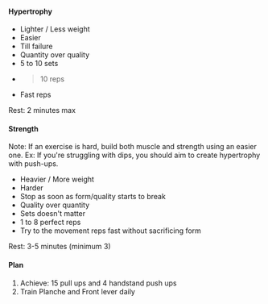 #### Hypertrophy

- Lighter / Less weight
- Easier
- Till failure
- Quantity over quality
- 5 to 10 sets
- >10 reps
- Fast reps

Rest: 2 minutes max

#### Strength

Note: If an exercise is hard, build both muscle and strength using an easier one.
Ex: If you're struggling with dips, you should aim to create hypertrophy with push-ups.

- Heavier / More weight
- Harder
- Stop as soon as form/quality starts to break
- Quality over quantity
- Sets doesn't matter
- 1 to 8 perfect reps
- Try to the movement reps fast without sacrificing form

Rest: 3-5 minutes (minimum 3)

#### Plan

1. Achieve: 15 pull ups and 4 handstand push ups
2.  Train Planche and Front lever daily
